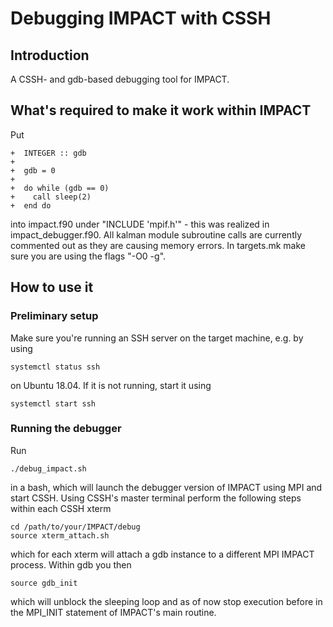 # Debugging IMPACT with CSSH

## Introduction

A CSSH- and gdb-based debugging tool for IMPACT.

## What's required to make it work within IMPACT

Put 

```
+  INTEGER :: gdb
+
+  gdb = 0
+
+  do while (gdb == 0)
+    call sleep(2)
+  end do
```

into impact.f90 under "INCLUDE 'mpif.h'" - this was realized in impact_debugger.f90. All kalman module subroutine calls are currently commented out as they are causing memory errors. In targets.mk make sure you are using the flags "-O0 -g".

## How to use it

### Preliminary setup

Make sure you're running an SSH server on the target machine, e.g. by using 

```
systemctl status ssh 
```

on Ubuntu 18.04. If it is not running, start it using

```
systemctl start ssh
``` 

### Running the debugger

Run

```
./debug_impact.sh
```

in a bash, which will launch the debugger version of IMPACT using MPI and start CSSH. Using CSSH's master terminal perform the following steps within each CSSH xterm

``` 
cd /path/to/your/IMPACT/debug
source xterm_attach.sh
```
 
which for each xterm will attach a gdb instance to a different MPI IMPACT process. Within gdb you then 

```
source gdb_init
```

which will unblock the sleeping loop and as of now stop execution before in the MPI_INIT statement of IMPACT's main routine. 
